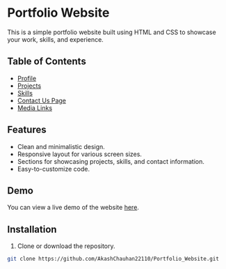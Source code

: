 # Portfolio Website

This is a simple portfolio website built using HTML and CSS to showcase your work, skills, and experience.

## Table of Contents
- [Profile](#profile)
- [Projects](#projects)
- [Skills](#skills)
- [Contact Us Page](#constuspage)
- [Media Links](#medialinks)


## Features

- Clean and minimalistic design.
- Responsive layout for various screen sizes.
- Sections for showcasing projects, skills, and contact information.
- Easy-to-customize code.

## Demo

You can view a live demo of the website [here](https://akashchauhan22110.github.io/Portfolio_Website/).

## Installation

1. Clone or download the repository.

```bash
git clone https://github.com/AkashChauhan22110/Portfolio_Website.git
